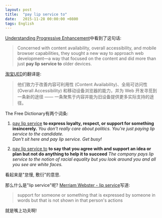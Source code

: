 ```yaml
---
layout: post
title:  "pay lip service to"
date:   2015-11-28 00:00:00 +0800
tags: English
---
```


[Understanding Progressive Enhancement](http://alistapart.com/article/understandingprogressiveenhancement)中看到了这句话:  

> Concerned with content availability, overall accessibility, and mobile browser capabilities, they sought a new way to approach web development—a way that focused on the content and did more than just **pay lip service to** older devices.

[淘宝UED](http://ued.taobao.org/blog/2008/10/understanding-progressiveen-hancement-chs-translation/)的翻译是:

> 他们致力于改善内容可利用性 (Content Availability)、全局可访问性 (Overall Accessibility) 和移动设备浏览器的能力，并为 Web 开发寻觅到一条新的途径 —— 一条聚焦于内容并能为旧设备提供更多实际支持的途径。

The Free Dictionary有两个词条:

1. [pay lip service](http://idioms.thefreedictionary.com/pay+lip+service)
    **to express loyalty, respect, or support for something insincerely.**
    *You don't really care about politics. You're just paying lip service to the candidate.*  
    *Don't sit here and pay lip service. Get busy!*

2. [pay lip service to](http://idioms.thefreedictionary.com/pay+lip+service+to)
    **to say that you agree with and support an idea or plan but not do anything to help it to succeed**
    *The company pays lip service to the notion of racial equality but you look around you and all you see are white faces.*

看起来是"怠慢, 敷衍"的意思.

那么什么是"lip service"呢? [Merriam Webster - lip service](http://www.merriam-webster.com/dictionary/lip%20service)写道:

> support for someone or something that is expressed by someone in words but that is not shown in that person's actions

就是嘴上功夫啊!
